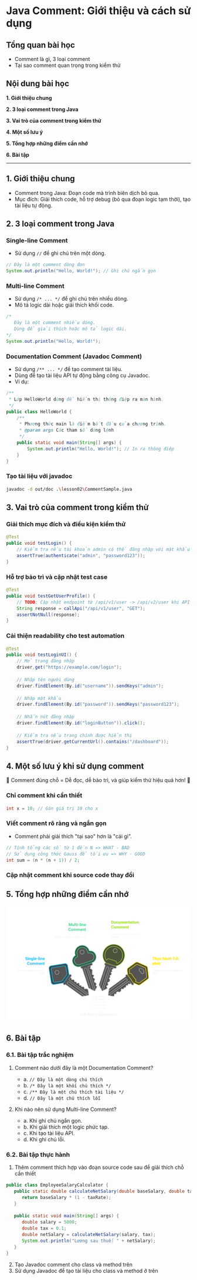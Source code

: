 # Java Comment: Giới thiệu và cách sử dụng

## Tổng quan bài học
- Comment là gì, 3 loại comment
- Tại sao comment quan trọng trong kiểm thử

## Nội dung bài học

**1. Giới thiệu chung**

**2. 3 loại comment trong Java**

**3. Vai trò của comment trong kiểm thử**

**4. Một số lưu ý**

**5. Tổng hợp những điểm cần nhớ**

**6. Bài tập**

---

## 1. Giới thiệu chung
- Comment trong Java: Đoạn code mà trình biên dịch bỏ qua.
- Mục đích: Giải thích code, hỗ trợ debug (bỏ qua đoạn logic tạm thời), tạo tài liệu tự động.

## 2. 3 loại comment trong Java

### Single-line Comment
- Sử dụng `//` để ghi chú trên một dòng.
```java
// Đây là một comment dòng đơn
System.out.println("Hello, World!"); // Ghi chú ngắn gọn
```

### Multi-line Comment
- Sử dụng `/* ... */` để ghi chú trên nhiều dòng.
- Mô tả logic dài hoặc giải thích khối code.
```java
/*
   Đây là một comment nhiều dòng.
   Dùng để giải thích hoặc mô tả logic dài.
*/
System.out.println("Hello, World!");
```

### Documentation Comment (Javadoc Comment)
- Sử dụng `/** ... */` để tạo comment tài liệu.
- Dùng để tạo tài liệu API tự động bằng công cụ Javadoc.
- Ví dụ:
```java
/**
 * Lớp HelloWorld dùng để hiển thị thông điệp ra màn hình.
 */
public class HelloWorld {
    /**
     * Phương thức main là điểm bắt đầu của chương trình.
     * @param args Các tham số dòng lệnh
     */
    public static void main(String[] args) {
        System.out.println("Hello, World!"); // In ra thông điệp
    }
}
```
### Tạo tài liệu với javadoc
```bash
javadoc -d out/doc .\lesson02\CommentSample.java
```

## 3. Vai trò của comment trong kiểm thử
### Giải thích mục đích và điều kiện kiểm thử
```java
@Test
public void testLogin() {
    // Kiểm tra nếu tài khoản admin có thể đăng nhập với mật khẩu hợp lệ
    assertTrue(authenticate("admin", "password123"));
}
```
### Hỗ trợ bảo trì và cập nhật test case
```java
@Test
public void testGetUserProfile() {
    // TODO: Cập nhật endpoint từ /api/v1/user -> /api/v2/user khi API mới được triển khai
    String response = callApi("/api/v1/user", "GET");
    assertNotNull(response);
}
```
### Cải thiện readability cho test automation
```java
@Test
public void testLoginUI() {
    // Mở trang đăng nhập
    driver.get("https://example.com/login");

    // Nhập tên người dùng
    driver.findElement(By.id("username")).sendKeys("admin");

    // Nhập mật khẩu
    driver.findElement(By.id("password")).sendKeys("password123");

    // Nhấn nút đăng nhập
    driver.findElement(By.id("loginButton")).click();

    // Kiểm tra nếu trang chính được hiển thị
    assertTrue(driver.getCurrentUrl().contains("/dashboard"));
}
```

## 4. Một số lưu ý khi sử dụng comment
🚀 Comment đúng chỗ = Dễ đọc, dễ bảo trì, và giúp kiểm thử hiệu quả hơn! 🚀

### Chỉ comment khi cần thiết
   ```java
   int x = 10; // Gán giá trị 10 cho x
   ```

### Viết comment rõ ràng và ngắn gọn
   - Comment phải giải thích "tại sao" hơn là "cái gì".
   ```java
   // Tính tổng các số từ 1 đến N => WHAT - BAD
   // Sử dụng công thức Gauss để tối ưu => WHY - GOOD
   int sum = (n * (n + 1)) / 2;

   ```

### Cập nhật comment khi source code thay đổi

## 5. Tổng hợp những điểm cần nhớ
![Example Image](../images/02_comment.png)


## 6. Bài tập

### 6.1. Bài tập trắc nghiệm

1. Comment nào dưới đây là một Documentation Comment?
   - a. `// Đây là một dòng chú thích`
   - b. `/* Đây là một khối chú thích */`
   - c. `/** Đây là một chú thích tài liệu */`
   - d. `// Đây là một chú thích lỗi`

2. Khi nào nên sử dụng Multi-line Comment?
   - a. Khi ghi chú ngắn gọn.
   - b. Khi giải thích một logic phức tạp.
   - c. Khi tạo tài liệu API.
   - d. Khi ghi chú lỗi.

### 6.2. Bài tập thực hành
1. Thêm comment thích hợp vào đoạn source code sau để giải thích chỗ cần thiết
```java
public class EmployeeSalaryCalculator {
   public static double calculateNetSalary(double baseSalary, double taxRate) {
      return baseSalary * (1 - taxRate);
   }

   public static void main(String[] args) {
      double salary = 5000;
      double tax = 0.1;
      double netSalary = calculateNetSalary(salary, tax);
      System.out.println("Lương sau thuế: " + netSalary);
   }
}
```

2. Tạo Javadoc comment cho class và method trên
3. Sử dụng Javadoc để tạo tài liệu cho class và method ở trên

   
